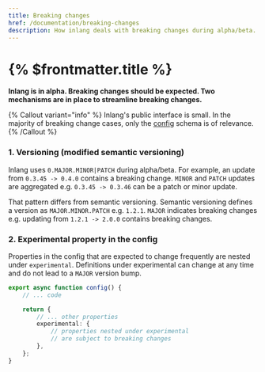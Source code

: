 ```yaml
---
title: Breaking changes
href: /documentation/breaking-changes
description: How inlang deals with breaking changes during alpha/beta.
---
```


# {% $frontmatter.title %}

**Inlang is in alpha. Breaking changes should be expected. Two mechanisms are in place to streamline breaking changes.**

{% Callout variant="info" %}
Inlang's public interface is small. In the majority of breaking change cases, only the [config](/documentation/config.md) schema is of relevance.
{% /Callout %}

### 1. Versioning (modified semantic versioning)

Inlang uses `0.MAJOR.MINOR|PATCH` during alpha/beta. For example, an update from `0.3.45 -> 0.4.0` contains a breaking change. `MINOR` and `PATCH` updates are aggregated e.g. `0.3.45 -> 0.3.46` can be a patch or minor update.

That pattern differs from semantic versioning. Semantic versioning defines a version as `MAJOR.MINOR.PATCH` e.g. `1.2.1`. `MAJOR` indicates breaking changes e.g. updating from `1.2.1 -> 2.0.0` contains breaking changes.

### 2. Experimental property in the config

Properties in the config that are expected to change frequently are nested under `experimental`. Definitions under experimental can change at any time and do not lead to a `MAJOR` version bump.

```ts
export async function config() {
	// ... code

	return {
		// ... other properties
		experimental: {
			// properties nested under experimental
			// are subject to breaking changes
		},
	};
}
```
